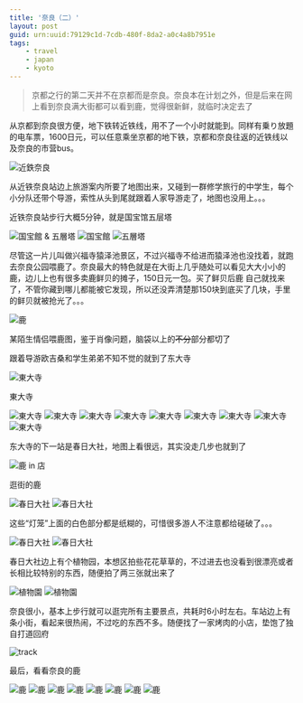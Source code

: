 ```yaml
---
title: '奈良（二）'
layout: post
guid: urn:uuid:79129c1d-7cdb-480f-8da2-a0c4a8b7951e
tags:
    - travel
    - japan
    - kyoto
---
```


> 京都之行的第二天并不在京都而是奈良。奈良本在计划之外，但是后来在网上看到奈良满大街都可以看到鹿，觉得很新鲜，就临时决定去了                                                                           

从京都到奈良很方便，地下铁转近铁线，用不了一个小时就能到。同样有乗り放題的电车票，1600日元，可以任意乘坐京都的地下铁，京都和奈良往返的近铁线以及奈良的市营bus。

<span class="image-600">![近鉄奈良](/media/files/2009/10/01/kintetsunara.jpg)</span>

从近铁奈良站边上旅游案内所要了地图出来，又碰到一群修学旅行的中学生，每个小分队还带个导游，索性从头到尾就跟着人家导游走了，地图也没用上。。。

近铁奈良站步行大概5分钟，就是国宝馆五层塔

<span class="image-600">![国宝館 & 五層塔](/media/files/2009/10/01/gosoutou-kokuhoukan.jpg)</span>
<span class="image-600">![国宝館](/media/files/2009/10/01/kokuhoukan.jpg)</span>
<span class="image-300">![五層塔](/media/files/2009/10/01/gosoutou.jpg)</span>

尽管这一片儿叫做兴福寺猿泽池景区，不过兴福寺不给进而猿泽池也没找着，就跑去奈良公园喂鹿了。奈良最大的特色就是在大街上几乎随处可以看见大大小小的鹿，边儿上也有很多卖鹿鲜贝的摊子，150日元一包。买了鲜贝后鹿
自己就找来了，不管你藏到哪儿都能被它发现，所以还没弄清楚那150块到底买了几块，手里的鲜贝就被抢光了。。。

<span class="image-500">![鹿](/media/files/2009/10/01/dear-deer.jpg)</span>

某陌生情侣喂鹿图，鉴于肖像问题，脑袋以上的<del>不分</del>部分都切了

跟着导游欧吉桑和学生弟弟不知不觉的就到了东大寺

<span class="image-600">![東大寺](/media/files/2009/10/01/toudaiji-08.jpg)</span>

東大寺

<span class="image-300">![東大寺](/media/files/2009/10/01/toudaiji-01.jpg)</span>
<span class="image-600">![東大寺](/media/files/2009/10/01/toudaiji-07.jpg)</span>
<span class="image-600">![東大寺](/media/files/2009/10/01/toudaiji-10.jpg)</span>
<span class="image-300">![東大寺](/media/files/2009/10/01/toudaiji-02.jpg)</span>
<span class="image-800">![東大寺](/media/files/2009/10/01/toudaiji-03.jpg)</span>
<span class="image-500">![東大寺](/media/files/2009/10/01/toudaiji-04.jpg)</span>
<span class="image-600">![東大寺](/media/files/2009/10/01/toudaiji-05.jpg)</span>
<span class="image-600">![東大寺](/media/files/2009/10/01/toudaiji-06.jpg)</span>
<span class="image-600">![東大寺](/media/files/2009/10/01/toudaiji-09.jpg)</span>

东大寺的下一站是春日大社，地图上看很远，其实没走几步也就到了

<span class="image-300">![鹿 in 店](/media/files/2009/10/01/deer-in-store.jpg)</span>

逛街的鹿

<span class="image-600">![春日大社](/media/files/2009/10/01/kasugadaisya-01.jpg)</span>
<span class="image-600">![春日大社](/media/files/2009/10/01/kasugadaisya-02.jpg)</span>

这些“灯笼”上面的白色部分都是纸糊的，可惜很多游人不注意都给碰破了。。。

<span class="image-600">![春日大社](/media/files/2009/10/01/kasugadaisya-03.jpg)</span>
<span class="image-600">![春日大社](/media/files/2009/10/01/kasugadaisya-04.jpg)</span>

春日大社边上有个植物园，本想区拍些花花草草的，不过进去也没看到很漂亮或者长相比较特别的东西，随便拍了两三张就出来了

<span class="image-300">![植物園](/media/files/2009/10/01/syokubutsuen-01.jpg)</span>
<span class="image-600">![植物園](/media/files/2009/10/01/syokubutsuen-02.jpg)</span>

奈良很小，基本上步行就可以逛完所有主要景点，共耗时6小时左右。车站边上有条小街，看起来很热闹，不过吃的东西不多。随便找了一家烤肉的小店，垫饱了独自打道回府

<span class="image-600">![track](/media/files/2009/10/01/track.jpg)</span>

最后，看看奈良的鹿

<span class="image-600">![鹿](/media/files/2009/10/01/deer-08.jpg)</span>
<span class="image-400">![鹿](/media/files/2009/10/01/deer-06.jpg)</span>
<span class="image-600">![鹿](/media/files/2009/10/01/deer-01.jpg)</span>
<span class="image-600">![鹿](/media/files/2009/10/01/deer-02.jpg)</span>
<span class="image-600">![鹿](/media/files/2009/10/01/deer-03.jpg)</span>
<span class="image-600">![鹿](/media/files/2009/10/01/deer-04.jpg)</span>
<span class="image-600">![鹿](/media/files/2009/10/01/deer-05.jpg)</span>
<span class="image-600">![鹿](/media/files/2009/10/01/deer-07.jpg)</span>

